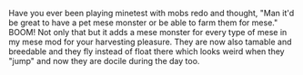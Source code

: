 Have you ever been playing minetest with mobs redo and thought, "Man it'd be great to have a pet mese monster or be able to farm them for mese." BOOM! Not only that but it adds a mese monster for every type of mese in my mese mod for your harvesting pleasure. They are now also tamable and breedable and they fly instead of float there which looks weird when they "jump" and now they are docile during the day too.